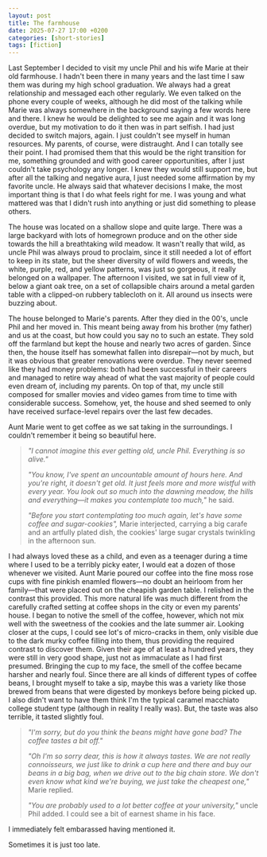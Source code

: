 ```yaml
---
layout: post
title: The farmhouse
date: 2025-07-27 17:00 +0200
categories: [short-stories]
tags: [fiction]
---
```


Last September I decided to visit my uncle Phil and his wife Marie at their old farmhouse. I hadn't been there in many years and the last time I saw them was during my high school graduation. We always had a great relationship and messaged each other regularly. We even talked on the phone every couple of weeks, although he did most of the talking while Marie was always somewhere in the background saying a few words here and there. I knew he would be delighted to see me again and it was long overdue, but my motivation to do it then was in part selfish. I had just decided to switch majors, again. I just couldn't see myself in human resources. My parents, of course, were distraught. And I can totally see their point. I had promised them that this would be the right transition for me, something grounded and with good career opportunities, after I just couldn't take psychology any longer. I knew they would still support me, but after all the talking and negative aura, I just needed some affirmation by my favorite uncle. He always said that whatever decisions I make, the most important thing is that I do what feels right for me. I was young and what mattered was that I didn't rush into anything or just did something to please others. 

The house was located on a shallow slope and quite large. There was a large backyard with lots of homegrown produce and on the other side towards the hill a breathtaking wild meadow. It wasn't really that wild, as uncle Phil was always proud to proclaim, since it still needed a lot of effort to keep in its state, but the sheer diversity of wild flowers and weeds, the white, purple, red, and yellow patterns, was just so gorgeous, it really belonged on a wallpaper. The afternoon I visited, we sat in full view of it, below a giant oak tree, on a set of collapsible chairs around a metal garden table with a clipped-on rubbery tablecloth on it. All around us insects were buzzing about.

The house belonged to Marie's parents. After they died in the 00's, uncle Phil and her moved in. This meant being away from his brother (my father) and us at the coast, but how could you say no to such an estate. They sold off the farmland but kept the house and nearly two acres of garden.  Since then, the house itself has somewhat fallen into disrepair—not by much, but it was obvious that greater renovations were overdue. They never seemed like they had money problems: both had been successful in their careers and managed to retire way ahead of what the vast majority of people could even dream of, including my parents. On top of that, my uncle still composed for smaller movies and video games from time to time with considerable success. Somehow, yet, the house and shed seemed to only have received surface-level repairs over the last few decades.

Aunt Marie went to get coffee as we sat taking in the surroundings. I couldn't remember it being so beautiful here.

>
> _"I cannot imagine this ever getting old, uncle Phil. Everything is so alive."_
>
> _"You know, I've spent an uncountable amount of hours here. And you're right, it doesn't get old. It just feels more and more wistful with every year. You look out so much into the dawning meadow, the hills and everything—it makes you contemplate too much,"_ he said.
>
> _"Before you start contemplating too much again, let's have some coffee and sugar-cookies",_ Marie interjected, carrying a big carafe and an artfully plated dish, the cookies' large sugar crystals twinkling in the afternoon sun.

I had always loved these as a child, and even as a teenager during a time where I used to be a terribly picky eater, I would eat a dozen of those whenever we visited. Aunt Marie poured our coffee into the fine moss rose cups with fine pinkish enamled flowers—no doubt an heirloom from her family—that were placed out on the cheapish garden table. I relished in the contrast this provided. This more natural life was much different from the carefully crafted setting at coffee shops in the city or even my parents' house. I began to notive the smell of the coffee, however, which not mix well with the sweetness of the cookies and the late summer air. Looking closer at the cups, I could see lot's of micro-cracks in them, only visible due to the dark murky coffee filling into them, thus providing the required contrast to discover them. Given their age of at least a hundred years, they were still in very good shape, just not as immaculate as I had first presumed. Bringing the cup to my face, the smell of the coffee became harsher and nearly foul. Since there are all kinds of different types of coffee beans, I brought myself to take a sip, maybe this was a variety like those brewed from beans that were digested by monkeys before being picked up. I also didn't want to have them think I'm the typical caramel macchiato college student type (although in reality I really was). But, the taste was also terrible, it tasted slightly foul.

> _"I'm sorry, but do you think the beans might have gone bad? The coffee tastes a bit off."_
>
> _"Oh I'm so sorry dear, this is how it always tastes. We are not really connoisseurs, we just like to drink a cup here and there and buy our beans in a big bag, when we drive out to the big chain store. We don't even know what kind we're buying, we just take the cheapest one,"_ Marie replied.
>
> _"You are probably used to a lot better coffee at your university,"_ uncle Phil added. I could see a bit of earnest shame in his face.

I immediately felt embarassed having mentioned it. 

Sometimes it is just too late.